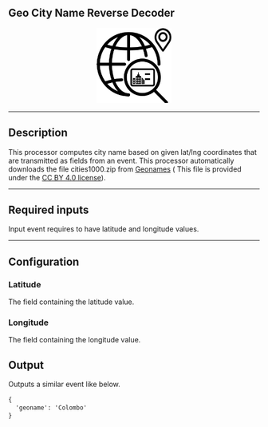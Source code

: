 <!--
  ~ Licensed to the Apache Software Foundation (ASF) under one or more
  ~ contributor license agreements.  See the NOTICE file distributed with
  ~ this work for additional information regarding copyright ownership.
  ~ The ASF licenses this file to You under the Apache License, Version 2.0
  ~ (the "License"); you may not use this file except in compliance with
  ~ the License.  You may obtain a copy of the License at
  ~
  ~    http://www.apache.org/licenses/LICENSE-2.0
  ~
  ~ Unless required by applicable law or agreed to in writing, software
  ~ distributed under the License is distributed on an "AS IS" BASIS,
  ~ WITHOUT WARRANTIES OR CONDITIONS OF ANY KIND, either express or implied.
  ~ See the License for the specific language governing permissions and
  ~ limitations under the License.
  ~
  -->

## Geo City Name Reverse Decoder

<p align="center">
    <img src="icon.png" width="150px;" class="pe-image-documentation"/>
</p>

***

## Description

This processor computes city name based on given lat/lng coordinates that are transmitted as fields from an event.
This processor automatically downloads the file cities1000.zip from <a href="http://download.geonames.org/export/dump/cities1000.zip)" target="_blank">Geonames</a>
 ( This file is provided under the <a href="https://creativecommons.org/licenses/by/4.0/)" target="_blank">CC BY 4.0 license</a>).



***

## Required inputs

Input event requires to have latitude and longitude values.

***

## Configuration

### Latitude

The field containing the latitude value.

### Longitude

The field containing the longitude value.

## Output

Outputs a similar event like below.

```
{
  'geoname': 'Colombo'
}
```